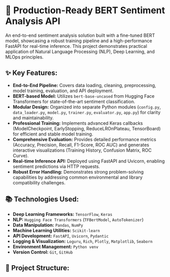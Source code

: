 # 🚀 Production-Ready BERT Sentiment Analysis API

An end-to-end sentiment analysis solution built with a fine-tuned BERT model, showcasing a robust training pipeline and a high-performance FastAPI for real-time inference. This project demonstrates practical application of Natural Language Processing (NLP), Deep Learning, and MLOps principles.

## ✨ Key Features:

*   **End-to-End Pipeline:** Covers data loading, cleaning, preprocessing, model training, evaluation, and API deployment.
*   **BERT-based Model:** Utilizes `bert-base-uncased` from Hugging Face Transformers for state-of-the-art sentiment classification.
*   **Modular Design:** Organized into separate Python modules (`config.py`, `data_loader.py`, `model.py`, `trainer.py`, `evaluator.py`, `app.py`) for clarity and maintainability.
*   **Professional Training:** Implements advanced Keras callbacks (ModelCheckpoint, EarlyStopping, ReduceLROnPlateau, TensorBoard) for efficient and stable model training.
*   **Comprehensive Evaluation:** Provides detailed performance metrics (Accuracy, Precision, Recall, F1-Score, ROC AUC) and generates interactive visualizations (Training History, Confusion Matrix, ROC Curve).
*   **Real-time Inference API:** Deployed using FastAPI and Uvicorn, enabling sentiment predictions via HTTP requests.
*   **Robust Error Handling:** Demonstrates strong problem-solving capabilities by addressing common environmental and library compatibility challenges.

## 📚 Technologies Used:

*   **Deep Learning Frameworks:** `TensorFlow`, `Keras`
*   **NLP:** `Hugging Face Transformers` (`TFBertModel`, `AutoTokenizer`)
*   **Data Manipulation:** `Pandas`, `NumPy`
*   **Machine Learning Utilities:** `Scikit-learn`
*   **API Development:** `FastAPI`, `Uvicorn`, `Pydantic`
*   **Logging & Visualization:** `Loguru`, `Rich`, `Plotly`, `Matplotlib`, `Seaborn`
*   **Environment Management:** `Python venv`
*   **Version Control:** `Git`, `GitHub`

## 📂 Project Structure:
